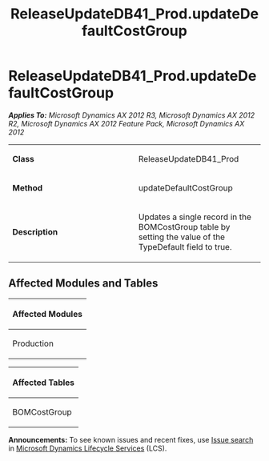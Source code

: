 ﻿---
title: ReleaseUpdateDB41_Prod.updateDefaultCostGroup
TOCTitle: ReleaseUpdateDB41_Prod.updateDefaultCostGroup
ms:assetid: 7feb6704-5d13-4418-984d-26060c080014
ms:mtpsurl: https://msdn.microsoft.com/en-us/library/JJ685890(v=AX.60)
ms:contentKeyID: 49709344
ms.date: 05/18/2015
mtps_version: v=AX.60
---

# ReleaseUpdateDB41\_Prod.updateDefaultCostGroup 


_**Applies To:** Microsoft Dynamics AX 2012 R3, Microsoft Dynamics AX 2012 R2, Microsoft Dynamics AX 2012 Feature Pack, Microsoft Dynamics AX 2012_

<table>
<colgroup>
<col style="width: 50%" />
<col style="width: 50%" />
</colgroup>
<tbody>
<tr class="odd">
<td><p><strong>Class</strong></p></td>
<td><p>ReleaseUpdateDB41_Prod</p></td>
</tr>
<tr class="even">
<td><p><strong>Method</strong></p></td>
<td><p>updateDefaultCostGroup</p></td>
</tr>
<tr class="odd">
<td><p><strong>Description</strong></p></td>
<td><p>Updates a single record in the BOMCostGroup table by setting the value of the TypeDefault field to true.</p></td>
</tr>
</tbody>
</table>


## Affected Modules and Tables

<table>
<colgroup>
<col style="width: 100%" />
</colgroup>
<thead>
<tr class="header">
<th><p>Affected Modules</p></th>
</tr>
</thead>
<tbody>
<tr class="odd">
<td><p>Production</p></td>
</tr>
</tbody>
</table>


<table>
<colgroup>
<col style="width: 100%" />
</colgroup>
<thead>
<tr class="header">
<th><p>Affected Tables</p></th>
</tr>
</thead>
<tbody>
<tr class="odd">
<td><p>BOMCostGroup</p></td>
</tr>
</tbody>
</table>

  
**Announcements:** To see known issues and recent fixes, use [Issue search](http://go.microsoft.com/fwlink/?linkid=389258) in [Microsoft Dynamics Lifecycle Services](http://go.microsoft.com/fwlink/?linkid=306505) (LCS).

